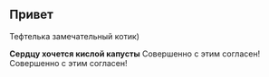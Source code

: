 ## Привет

Тефтелька замечательный котик)

 **Сердцу хочется кислой капусты**
Cовершенно с этим согласен!
Совершенно с этим согласен!
